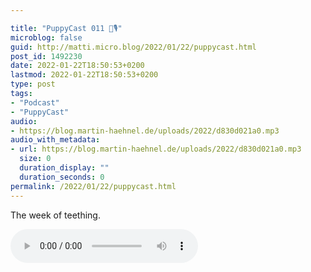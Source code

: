 ```yaml
---

title: "PuppyCast 011 🐶🎙"
microblog: false
guid: http://matti.micro.blog/2022/01/22/puppycast.html
post_id: 1492230
date: 2022-01-22T18:50:53+0200
lastmod: 2022-01-22T18:50:53+0200
type: post
tags:
- "Podcast"
- "PuppyCast"
audio:
- https://blog.martin-haehnel.de/uploads/2022/d830d021a0.mp3
audio_with_metadata:
- url: https://blog.martin-haehnel.de/uploads/2022/d830d021a0.mp3
  size: 0
  duration_display: ""
  duration_seconds: 0
permalink: /2022/01/22/puppycast.html
---
```

The week of teething.

<audio controls="controls" src="https://blog.martin-haehnel.de/uploads/2022/d830d021a0.mp3" preload="metadata" />
